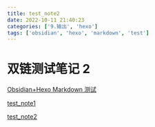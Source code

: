 ```yaml
---
title: test_note2
date: 2022-10-11 21:40:23
categories: ['9.输出', 'hexo']
tags: ['obsidian', 'hexo', 'markdown', 'test']
---
```


# 双链测试笔记 2

[Obsidian+Hexo Markdown 测试](../1182/#图表)

[test_note1](../1183)

[test_note2](../1186)
